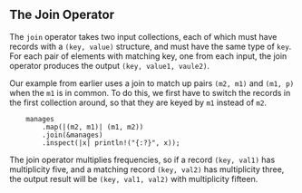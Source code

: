 ## The Join Operator

The `join` operator takes two input collections, each of which must have records with a `(key, value)` structure, and must have the same type of `key`. For each pair of elements with matching key, one from each input, the join operator produces the output `(key, value1, vaule2)`.

Our example from earlier uses a join to match up pairs `(m2, m1)` and `(m1, p)` when the `m1` is in common. To do this, we first have to switch the records in the first collection around, so that they are keyed by `m1` instead of `m2`.

```rust,no_run
    manages
        .map(|(m2, m1)| (m1, m2))
        .join(&manages)
        .inspect(|x| println!("{:?}", x));
```

The join operator multiplies frequencies, so if a record `(key, val1)` has multiplicity five, and a matching record `(key, val2)` has multiplicity three, the output result will be `(key, val1, val2)` with multiplicity fifteen.